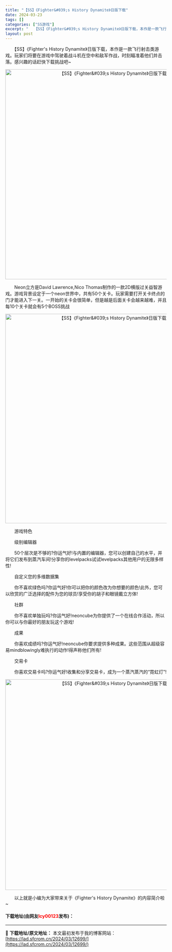 ```yaml
---
title: "【SS】《Fighter&#039;s History Dynamite》日版下载"
date: 2024-03-23
tags: []
categories: ["SS游戏"]
excerpt: "　　【SS】《Fighter&#039;s History Dynamite》日版下载，本作是一款飞行射击类游戏。玩家们将要在游戏中驾驶着战斗机在空中和敌军作战，时刻瞄准着他们并击落。感兴趣的话赶快下载挑战吧~ 　　Neon立方是David Lawrence,Nico Thomas制作的一款2D横版过&hellip;"
layout: post
---
```


 <p>　　【SS】《Fighter&#39;s History Dynamite》日版下载，本作是一款飞行射击类游戏。玩家们将要在游戏中驾驶着战斗机在空中和敌军作战，时刻瞄准着他们并击落。感兴趣的话赶快下载挑战吧~</p> <p align="center"><img align="" border="0" src="https://lad.sfcrom.cn/wp-content/uploads/2024/03/20240323_65fefe001d1c6.png" width="657" alt="【SS】《Fighter&amp;#039;s History Dynamite》日版下载" /></p> <p>　　Neon立方是David Lawrence,Nico Thomas制作的一款2D横版过关益智游戏。游戏背景设定于一个neon世界中，共有50个关卡。玩家需要打开关卡终点的门才能进入下一关。一开始的关卡会很简单，但是越是后面关卡会越来越难，并且每10个关卡就会有5个BOSS挑战</p> <p align="center"><img align="" border="0" src="https://lad.sfcrom.cn/wp-content/uploads/2024/03/20240323_65fefe00a00b7.png" width="655" alt="【SS】《Fighter&amp;#039;s History Dynamite》日版下载" /></p> <p>　　游戏特色</p> <p>　　级别编辑器</p> <p>　　50个层次是不够的?你运气好!与内置的编辑器，您可以创建自己的水平，并将它们发布到蒸汽车间!分享你的levelpacks试试levelpacks其他用户的无限多样性!</p> <p>　　自定义您的多维数据集</p> <p>　　你不喜欢绿色吗?你运气好!你可以把你的颜色改为你想要的颜色!此外，您可以欣赏的广泛选择的配件为您的球员!享受你的胡子和眼镜戴立方体!</p> <p>　　社群</p> <p>　　你不喜欢单独玩吗?你运气好!neoncube为你提供了一个在线合作活动，所以你可以与你最好的朋友玩这个游戏!</p> <p>　　成果</p> <p>　　你喜欢成绩吗?你运气好!neoncube你要求提供多种成果。这些范围从超级容易mindblowingly难执行的动作!得声称他们所有!</p> <p>　　交易卡</p> <p>　　你喜欢交易卡吗?你运气好!收集和分享交易卡，成为一个蒸汽蒸汽的&ldquo;霓虹灯&rdquo;!</p> <p align="center"><img align="" border="0" src="https://lad.sfcrom.cn/wp-content/uploads/2024/03/20240323_65fefe0139f56.png" width="659" alt="【SS】《Fighter&amp;#039;s History Dynamite》日版下载" /></p> <p>　　以上就是小编为大家带来关于《Fighter&#39;s History Dynamite》的内容简介啦~</p> <p><h4>下载地址(由网友<font color="red">lcy00123</font>发布)：</h4></p> 

---
📖 **下载地址/原文地址：** 本文最初发布于我的博客网站：[https://lad.sfcrom.cn/2024/03/12699/](https://lad.sfcrom.cn/2024/03/12699/)
